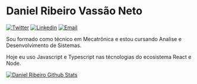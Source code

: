# Daniel Ribeiro Vassão Neto

[![Twitter](https://img.shields.io/twitter/url?label=defauth98&logo=twitter&style=social&url=https%3A%2F%2Ftwitter.com%2FDefauTh8)](https://twitter.com/DefauTh8) [![Linkedin](https://img.shields.io/twitter/url?color=blue&label=Linkedin&logo=linkedin&logoColor=blue&style=social&url=https%3A%2F%2Fwww.linkedin.com%2Fin%2Fdaniel-ribeiro-397604164%2F)](https://www.linkedin.com/in/daniel-ribeiro-397604164/) [![Email](https://img.shields.io/twitter/url?label=neto.daniribeiro%40gmail.com&logo=gmail&style=social&url=https%3A%2F%2Fwww.linkedin.com%2Fin%2Fdaniel-ribeiro-397604164%2F)](mailto:neto.daniribeiro@gmail.com)

Sou formado como técnico em Mecatrônica e estou cursando Analise e Desenvolvimento de Sistemas.

Hoje eu uso Javascript e Typescript nas técnologias do ecosistema React e Node.

[![Daniel Ribeiro Github Stats](https://github-readme-stats.vercel.app/api?username=defauth98)](https://github.com/anuraghazra/github-readme-stats)

